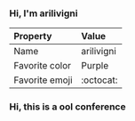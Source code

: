 ### Hi, I'm arilivigni

| Property | Value |
|:---------------|:-----------------|
| Name | arilivigni |
| Favorite color | Purple |
| Favorite emoji | :octocat: |


### Hi, this is a ool conference
